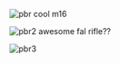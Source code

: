 ![pbr](https://cdn.discordapp.com/attachments/484785909099790346/1073978472759832596/image.png)
cool m16

![pbr2](https://cdn.discordapp.com/attachments/484785909099790346/1074648715748462612/image.png)
awesome fal rifle??

![pbr3](https://cdn.discordapp.com/attachments/484785909099790346/1074371797874655342/image.png)
